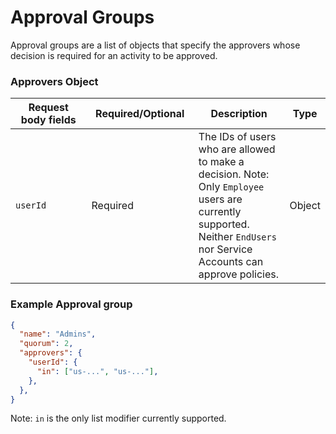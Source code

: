# Approval Groups

Approval groups are a list of objects that specify the approvers whose decision is required for an activity to be approved.

### Approvers Object

<table><thead><tr><th width="199">Request body fields</th><th width="185">Required/Optional</th><th width="218">Description</th><th>Type</th></tr></thead><tbody><tr><td><code>userId</code></td><td>Required</td><td>The IDs of users who are allowed to make a decision.  Note: Only <code>Employee</code> users are currently supported.  Neither <code>EndUsers</code> nor Service Accounts can approve policies. </td><td>Object</td></tr></tbody></table>

### Example Approval group <a href="#request-example.1" id="request-example.1"></a>

```json
{
  "name": "Admins",
  "quorum": 2,
  "approvers": {
    "userId": {
      "in": ["us-...", "us-..."],
    },
  },
}
```

Note: `in` is the only list modifier currently supported.&#x20;
